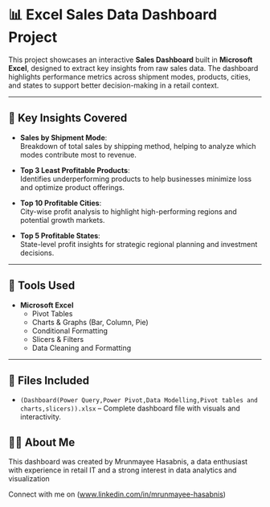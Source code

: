 # 📊 Excel Sales Data Dashboard Project

This project showcases an interactive **Sales Dashboard** built in **Microsoft Excel**, designed to extract key insights from raw sales data. The dashboard highlights performance metrics across shipment modes, products, cities, and states to support better decision-making in a retail context.

---

## 📌 Key Insights Covered

- **Sales by Shipment Mode**:  
  Breakdown of total sales by shipping method, helping to analyze which modes contribute most to revenue.

- **Top 3 Least Profitable Products**:  
  Identifies underperforming products to help businesses minimize loss and optimize product offerings.

- **Top 10 Profitable Cities**:  
  City-wise profit analysis to highlight high-performing regions and potential growth markets.

- **Top 5 Profitable States**:  
  State-level profit insights for strategic regional planning and investment decisions.

---

## 🧰 Tools Used

- **Microsoft Excel**
  - Pivot Tables
  - Charts & Graphs (Bar, Column, Pie)
  - Conditional Formatting
  - Slicers & Filters
  - Data Cleaning and Formatting

---

## 📁 Files Included

- `(Dashboard(Power Query,Power Pivot,Data Modelling,Pivot tables and charts,slicers)).xlsx` – Complete dashboard file with visuals and interactivity.

## 🙋‍♂️ About Me

This dashboard was created by Mrunmayee Hasabnis, a data enthusiast with experience in retail IT and a strong interest in data analytics and visualization

Connect with me on (www.linkedin.com/in/mrunmayee-hasabnis)
